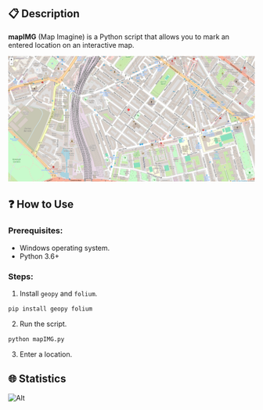 ## 📋 Description
**mapIMG** (Map Imagine) is a Python script that allows you to mark an entered location on an interactive map.

![Preview](assets/1.png)

## ❓ How to Use

### Prerequisites:
- Windows operating system.
- Python 3.6+

### Steps:

1. Install `geopy` and `folium`.
```bash
pip install geopy folium
```

2. Run the script.
```bash
python mapIMG.py
```

3. Enter a location.

## 🌐 Statistics
![Alt](https://repobeats.axiom.co/api/embed/90900b881178280ffba351a9d7bf7812df57f31a.svg "Repobeats analytics image")
